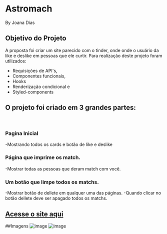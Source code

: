 # Astromach
By Joana Dias

## Objetivo do Projeto
A proposta foi criar um site parecido com o tinder, onde onde o usuário da like e deslike em pessoas que ele curtir.
Para  realização deste projeto foram utilizados:
* Requisições de API's,
* Componentes funcionais,
* Hooks
* Renderização condicional e
* Styled-components

## O projeto foi criado em 3 grandes partes:
ㅤ
### Pagina Inicial 

-Mostrando todos os cards e botão de like e deslike  

### Página que imprime os match.

-Mostrar todas as pessoas que deram match com você.
ㅤ
### Um botão que limpe todos os matchs.
-Mostrar botão de dellete em qualquer uma das páginas.
-Quando clicar no botão dellete deve ser apagado todos os matchs.

## [Acesse o site aqui](https://racial-police.surge.sh/)

##Imagens
![image](https://user-images.githubusercontent.com/86752698/139513678-c7988cde-44e3-4d2d-a986-e92ed5581e41.png)
![image](https://user-images.githubusercontent.com/86752698/139513685-41a38724-11d4-4111-af69-4a0a5c2ab046.png)
